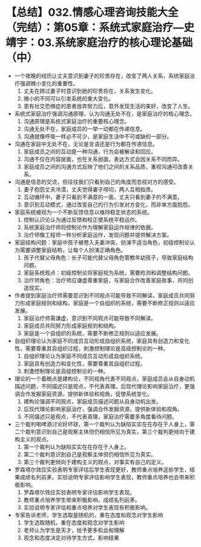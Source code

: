 # 【总结】032.情感心理咨询技能大全（完结）：第05章：系统式家庭治疗—史靖宇：03.系统家庭治疗的核心理论基础（中）

-   一个夜晚的经历让丈夫意识到妻子的珍贵存在，改变了两人关系，系统家庭治疗强调微小变化的重要性。
    1.  丈夫在跨过妻子时意识到她的珍贵存在，关系发生变化。
    2.  微小的不同可以引发系统的重大变化。
    3.  患有社交恐惧症的患者放弃努力后，意外发现生活的美好，改变了人生。
-   系统式家庭治疗强调沟通原理，认为沟通无处不在，是家庭治疗的核心理念。
    1.  沟通原理是系统式家庭治疗的重要核心理念。
    2.  沟通无处不在，家庭成员的一举一动都在传递信息。
    3.  沟通就像呼吸一样必不可少，是家庭生活中不可或缺的一部分。
-   沟通在家庭中无处不在，无论是言语还是行为都在传递信息。
    1.  家庭成员之间的互动是一种沟通，行为会被解读和回应。
    2.  沟通不仅在内容层面，也在关系层面，表达方式会因关系不同而异。
    3.  家庭成员之间的沟通方式反映了他们之间的关系品质，重视沟通可改善关系。
-   沟通是信息的交流，但往往我们只看到自己的角度而忽视对方的感受。
    1.  妻子抱怨丈夫冷漠，丈夫觉得妻子唠叨，两人互相指责。
    2.  互动循环中，妻子只看到不满意的一面，丈夫只看到妻子的不满意。
    3.  意识到互动模式，通过改变自己的行为引发对方变化，而非单方面抱怨。
-   家庭系统被视为一个不断反馈信息以维持稳定状态的系统。
    1.  控制认识论认为通过反馈和校正使系统平稳运作。
    2.  系统家庭治疗师将控制论作为理解家庭运作规律的依据。
    3.  治疗师像工程师一样分析家庭运作，发现问题并提供解决方案。
-   家庭结构问题：家庭中孩子被卷入夫妻冲突，扮演不适当角色，初级控制论认为需要调整家庭结构，让每个人扮演正确角色。
    1.  孩子代替父母角色：长子可能代替父母角色管教年幼孩子，导致家庭结构问题。
    2.  家庭系统观点：初级控制论将家庭视为系统，需要检测和调整结构问题。
    3.  治疗师角色：治疗师应谦虚尊重家庭，与家庭合作改善家庭故事，共同创造现实。
-   作者提到家庭治疗师需要意识到不同观点可能导致不同解读，家庭成员共同努力形成家庭规则和结构，家庭是一个自组织的系统，需要不断修正规则以适应发展。
    1.  家庭治疗师需谦虚，意识到不同观点可能导致不同解读。
    2.  家庭成员共同努力形成家庭规则和结构。
    3.  家庭是一个自组织的系统，需要不断修正规则以适应发展。
-   自组织理论认为家庭不同成员互动形成自组织系统，家庭具有创造力和变化性，需要尊重其自组织过程，刺激控制理论是高级控制论的一种。
    1.  自组织理论认为家庭不同成员互动形成自组织系统。
    2.  家庭具有创造力和变化性，需要尊重其自组织过程。
    3.  刺激控制理论是高级控制论的一种。
-   理论的一个着眼点是建构论，不同视角代表不同观点，家庭成员会从自身动机描述问题，不同描述只是观点，不代表真理。后现代理论影响家庭治疗，更强调合作发掘家庭资源，提供新体验和视角，促使系统变化。
    1.  建构论强调不同观点，家庭成员描述问题从自身动机出发。
    2.  后现代理论影响家庭治疗，强调合作发掘资源，提供新体验和视角。
    3.  不同描述只是观点，不代表真理，家庭治疗需要多角度看待问题。
-   三个裁判喝啤酒讨论好坏球，第一个裁判认为缺陷实实在在存在于人身上，第二个裁判意识到自己是观察主体但仍相信所见为真实，第三个裁判更倾向于建构主义的观点。
    1.  第一个裁判认为缺陷实实在在存在于人身上。
    2.  第二个裁判意识到自己是观察主体但仍相信所见为真实。
    3.  第三个裁判更倾向于建构主义的观点，对事实有自己的定义。
-   罗森塔尔效应实验表明专家评估后学生表现更好，教师重点培养这些学生，结果成绩名列前茅。实验说明专家评估影响学生表现，教师重点培养也会带来积极影响。
    1.  罗森塔尔效应实验表明专家评估影响学生表现。
    2.  教师重点培养学生带来积极影响，成绩名列前茅。
    3.  实验说明专家评估和重点培养对学生表现有积极影响。
-   专家告诉老师，学生选取是随机的，重在态度和观念对学生影响
    1.  学生选取随机，重在态度和观念对学生影响
    2.  老师认为学生是天才，给予更多机会和理解
    3.  观念和态度决定对待学生方式，影响结果